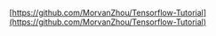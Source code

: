 [https://github.com/MorvanZhou/Tensorflow-Tutorial](https://github.com/MorvanZhou/Tensorflow-Tutorial)
